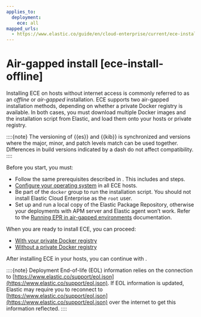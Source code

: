 ```yaml
---
applies_to:
  deployment:
    ece: all
mapped_urls:
  - https://www.elastic.co/guide/en/cloud-enterprise/current/ece-install-offline.html
---
```


# Air-gapped install [ece-install-offline]

Installing ECE on hosts without internet access is commonly referred to as an *offline* or *air-gapped* installation. ECE supports two air-gapped installation methods, depending on whether a private Docker registry is available. In both cases, you must download multiple Docker images and the installation script from Elastic, and load them onto your hosts or private registry.

::::{note}
    The versioning of {{es}} and {{kib}} is synchronized and versions where the major, minor, and patch levels match can be used together. Differences in build versions indicated by a dash do not affect compatibility.
::::

Before you start, you must:

* Follow the same prerequisites described in [](./install.md#ece-install-prerequisites). This includes [](./identify-deployment-scenario.md) and [](./prepare-environment.md) steps.
* [Configure your operating system](./configure-operating-system.md) in all ECE hosts.
* Be part of the `docker` group to run the installation script. You should not install Elastic Cloud Enterprise as the `root` user.
* Set up and run a local copy of the Elastic Package Repository, otherwise your deployments with APM server and Elastic agent won’t work. Refer to the [Running EPR in air-gapped environments](/reference/ingestion-tools/fleet/air-gapped.md#air-gapped-diy-epr) documentation.

When you are ready to install ECE, you can proceed:

* [With your private Docker registry](./ece-install-offline-with-registry.md)
* [Without a private Docker registry](./ece-install-offline-no-registry.md)

After installing ECE in your hosts, you can continue with [](./post-installation-steps.md).

::::{note}
Deployment End-of-life (EOL) information relies on the connection to [https://www.elastic.co/support/eol.json](https://www.elastic.co/support/eol.json). If EOL information is updated, Elastic may require you to reconnect to [https://www.elastic.co/support/eol.json](https://www.elastic.co/support/eol.json) over the internet to get this information reflected.
::::
